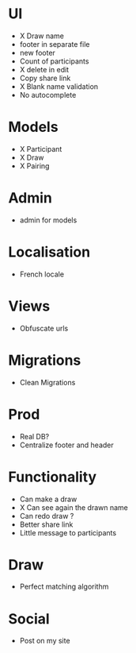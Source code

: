 # UI
- X Draw name
- footer in separate file
- new footer
- Count of participants
- X delete in edit
- Copy share link
- X Blank name validation
- No autocomplete

# Models
- X Participant
- X Draw
- X Pairing

# Admin
- admin for models

# Localisation
- French locale

# Views
- Obfuscate urls

# Migrations
- Clean Migrations

# Prod
- Real DB?
- Centralize footer and header

# Functionality
- Can make a draw
- X Can see again the drawn name
- Can redo draw ?
- Better share link
- Little message to participants

# Draw
- Perfect matching algorithm

# Social
- Post on my site